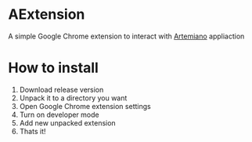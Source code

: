 # AExtension
A simple Google Chrome extension to interact with [Artemiano](https://artemiano.top/) appliaction

# How to install
1. Download release version
2. Unpack it to a directory you want
3. Open Google Chrome extension settings
4. Turn on developer mode
5. Add new unpacked extension
6. Thats it!

